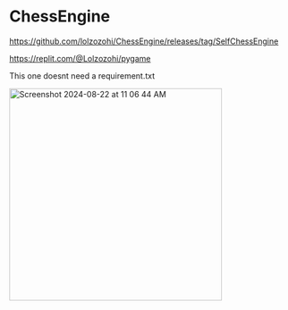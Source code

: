 # ChessEngine

https://github.com/lolzozohi/ChessEngine/releases/tag/SelfChessEngine

https://replit.com/@Lolzozohi/pygame

This one doesnt need a requirement.txt

<img width="380" alt="Screenshot 2024-08-22 at 11 06 44 AM" src="https://github.com/user-attachments/assets/a22e1f73-448f-4dbe-bb65-0f7fc7de71e8">
